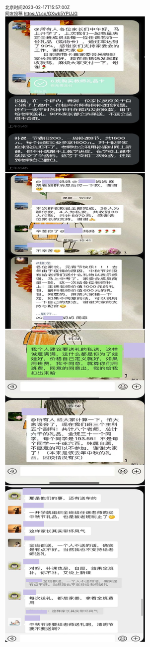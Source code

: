 北京时间2023-02-17T15:57:00Z<br>网友投稿 https://t.co/GXwb5YPUJG<br><img src='/temp/image/2023/x-Month-2/1626490885666897920_0.jpg' width='450' height='500'><img src='/temp/image/2023/x-Month-2/1626490885666897920_1.jpg' width='450' height='500'><img src='/temp/image/2023/x-Month-2/1626490885666897920_2.jpg' width='450' height='500'><img src='/temp/image/2023/x-Month-2/1626490885666897920_3.jpg' width='450' height='500'><br><br>